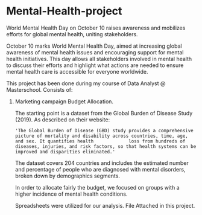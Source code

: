 # Mental-Health-project
World Mental Health Day on October 10 raises awareness and mobilizes efforts for global mental health, uniting stakeholders.

October 10 marks World Mental Health Day, aimed at increasing global awareness of mental health issues and encouraging support for mental health initiatives. This day allows all stakeholders involved in mental health to discuss their efforts and highlight what actions are needed to ensure mental health care is accessible for everyone worldwide.

This project has been done during my course of Data Analyst @ Masterschool.
Consists of: 
  1. Marketing campaign Budget Allocation.

       The starting point is a dataset from the Global Burden of Disease Study (2019). As described on their website:

         'The Global Burden of Disease (GBD) study provides a comprehensive picture of mortality and disability across countries, time, age, and sex. It quantifies health             loss from hundreds of diseases, injuries, and risk factors, so that health systems can be improved and disparities eliminated.'

       The dataset covers 204 countries and includes the estimated number and percentage of people who are diagnosed with mental disorders, broken down by demographics                segments.

       In order to allocate fairly the budget, we focused on groups with a higher incidence of mental health conditions.
      
       Spreadsheets were utilized for our analysis. File Attached in this project.
     
